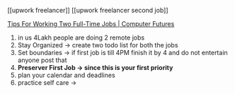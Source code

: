 [[upwork freelancer]]
[[upwork freelancer second job]]


[Tips For Working Two Full-Time Jobs | Computer Futures](https://www.computerfutures.com/en-us/knowledge-hub/career-development/tips-works-two-jobs-overmployed/)


1. in us 4Lakh people are doing 2 remote jobs 
2. Stay Organized -> create two todo list for both the jobs 
3. Set boundaries -> if first job is till 4PM finish it by 4 and do not entertain anyone post that 
4. **Preserver First Job -> since this is your first priority**
5. plan your calendar and deadlines
6. practice self care -> 